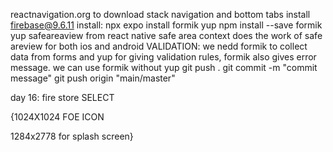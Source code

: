reactnavigation.org to download stack navigation and bottom tabs
install firebase@9.6.11
install: npx expo install formik yup
npm install --save formik yup
safeareaview from react native safe area context does the work of safe areview for both ios and android
VALIDATION: we nedd formik to collect data from forms and yup for giving validation rules, formik also gives error message. we can use formik without yup
git push .
git commit -m "commit message"
git push origin "main/master"

day 16:
fire store SELECT

{1024X1024 FOE ICON

1284x2778 for splash screen}


